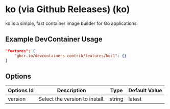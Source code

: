 
# ko (via Github Releases) (ko)

ko is a simple, fast container image builder for Go applications.

## Example DevContainer Usage

```json
"features": {
    "ghcr.io/devcontainers-contrib/features/ko:1": {}
}
```

## Options

| Options Id | Description | Type | Default Value |
|-----|-----|-----|-----|
| version | Select the version to install. | string | latest |


